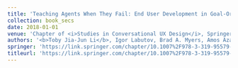 ```yaml
---
title: 'Teaching Agents When They Fail: End User Development in Goal-Oriented Conversational Agents'
collection: book_secs
date: 2018-01-01
venue: 'Chapter of <i>Studies in Conversational UX Design</i>, Springer, 2018'
authors: '<b>Toby Jia-Jun Li</b>, Igor Labutov, Brad A. Myers, Amos Azaria, Alexander I. Rudnicky, and Tom M. Mitchell'
springer: 'https://link.springer.com/chapter/10.1007%2F978-3-319-95579-7_6'
titleurl: 'https://link.springer.com/chapter/10.1007%2F978-3-319-95579-7_6'
---
```

